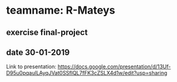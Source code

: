 # teamname: R-Mateys
## exercise final-project
## date 30-01-2019

Link to presentation:
https://docs.google.com/presentation/d/13Uf-D95u0pqaulLAyqJVat0SSflQL7fFK3cZSLX4d1w/edit?usp=sharing
